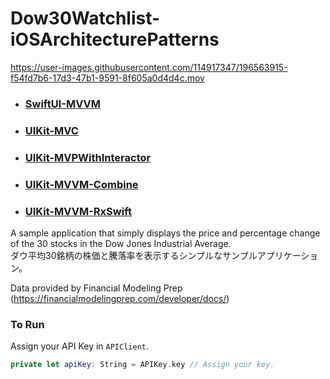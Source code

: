 # Dow30Watchlist-iOSArchitecturePatterns

https://user-images.githubusercontent.com/114917347/196563915-f54fd7b6-17d3-47b1-9591-8f605a0d4d4c.mov

- ### [SwiftUI-MVVM](https://github.com/oshio07/Dow30Watchlist-iOSArchitecturePatterns/tree/main/SwiftUI-MVVM%20)
- ### [UIKit-MVC](https://github.com/oshio07/Dow30Watchlist-iOSArchitecturePatterns/tree/main/UIKit-MVC%20)
- ### [UIKit-MVPWithInteractor](https://github.com/oshio07/Dow30Watchlist-iOSArchitecturePatterns/tree/main/UIKit-MVPWithInteractor)
- ### [UIKit-MVVM-Combine](https://github.com/oshio07/Dow30Watchlist-iOSArchitecturePatterns/tree/main/UIKit-MVVM-Combine%20)
- ### [UIKit-MVVM-RxSwift](https://github.com/oshio07/Dow30Watchlist-iOSArchitecturePatterns/tree/main/UIKit-MVVM-RxSwift%20)

A sample application that simply displays the price and percentage change of the 30 stocks in the Dow Jones Industrial Average.  
ダウ平均30銘柄の株価と騰落率を表示するシンプルなサンプルアプリケーション。

Data provided by Financial Modeling Prep (https://financialmodelingprep.com/developer/docs/)

### To Run
Assign your API Key in `APIClient`.

```swift
private let apiKey: String = APIKey.key // Assign your key.
```
